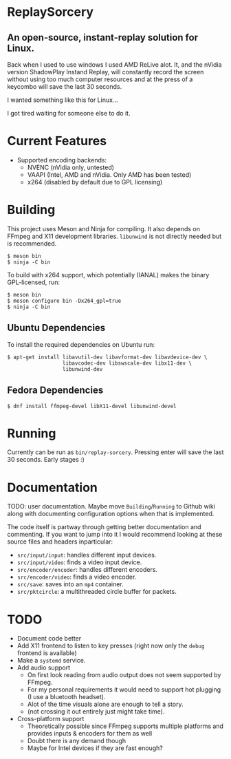 # ReplaySorcery
## An open-source, instant-replay solution for Linux.
Back when I used to use windows I used AMD ReLive alot. It, and the nVidia version ShadowPlay Instand Replay, will constantly record the screen without using too much computer resources and at the press of a keycombo will save the last 30 seconds.

I wanted something like this for Linux...

I got tired waiting for someone else to do it.

# Current Features
- Supported encoding backends:
  - NVENC (nVidia only, untested)
  - VAAPI (Intel, AMD and nVidia. Only AMD has been tested)
  - x264 (disabled by default due to GPL licensing)

# Building
This project uses Meson and Ninja for compiling. It also depends on FFmpeg and X11 development libraries. `libunwind` is not directly needed but is recommended.
```
$ meson bin
$ ninja -C bin
```

To build with x264 support, which potentially (IANAL) makes the binary GPL-licensed, run:
```
$ meson bin
$ meson configure bin -Dx264_gpl=true
$ ninja -C bin
```

## Ubuntu Dependencies
To install the required dependencies on Ubuntu run:
```
$ apt-get install libavutil-dev libavformat-dev libavdevice-dev \
                  libavcodec-dev libswscale-dev libx11-dev \
                  libunwind-dev
```

## Fedora Dependencies
```
$ dnf install ffmpeg-devel libX11-devel libunwind-devel
```

# Running
Currently can be run as `bin/replay-sorcery`. Pressing enter will save the last 30 seconds. Early stages :)

# Documentation
TODO: user documentation. Maybe move `Building`/`Running` to Github wiki along with documenting configuration options when that is implemented.

The code itself is partway through getting better documentation and commenting. If you want to jump into it I would recommend looking at these source files and headers inparticular:
- `src/input/input`: handles different input devices.
- `src/input/video`: finds a video input device.
- `src/encoder/encoder`: handles different encoders.
- `src/encoder/video`: finds a video encoder.
- `src/save`: saves into an `mp4` container.
- `src/pktcircle`: a multithreaded circle buffer for packets.

# TODO
- Document code better
- Add X11 frontend to listen to key presses (right now only the `debug` frontend is available)
- Make a `systemd` service.
- Add audio support
  - On first look reading from audio output does not seem supported by FFmpeg.
  - For my personal requirements it would need to support hot plugging (I use a bluetooth headset).
  - Alot of the time visuals alone are enough to tell a story.
  - (not crossing it out entirely just might take time).
- Cross-platform support
  - Theoretically possible since FFmpeg supports multiple platforms and provides inputs & encoders for them as well
  - Doubt there is any demand though
  - Maybe for Intel devices if they are fast enough?
